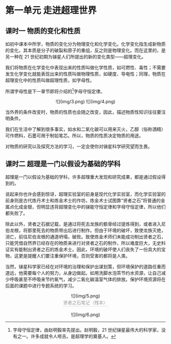 # 第一单元 走进超理世界

## 课时一 物质的变化和性质

如初中课本中所学，物质的变化分为物理变化和化学变化。化学变化指生成新物质的变化，其本质是分子的破裂和原子的重组，反之则是物理变化。而在这里的，是另一种在 21 世纪初期为锑星人们所提出的新的变化类型——超理变化。

我们将物质在化学变化中表现出来的性质叫做化学性质，如可燃性、毒性；不需要发生化学变化就能表现出来的性质叫做物理性质，如硬度、导电性；同理，物质在超理变化中的性质叫做超理性质，如字母性。

所谓字母性是下一章节即将介绍的[^1]字母守恒定律。

<center>
	![](img/3.png)
	![](img/4.png)
</center>

当外界的条件改变时，物质的性质也会随之改变，因此，描述物质性知识往往要注明条件。

我们在生活中了解到很多事实，如水和二氧化碳可以用来灭火，乙醇（俗称酒精）可作燃料，石墨可用于制铅笔芯。所以，物质的性质决定物质的用途。

对物质的研究以及探究方法的学习，一定会使你对锑星科学研究望而生畏。

## 课时二 超理是一门以假设为基础的学科

超理是一门以假设为基础的学科，许多超理重大发现和研究成果，都是通过假设得到的。

说起来你也许会感到惊讶，超理实验室的前身是现代化学实验室，而化学实验室的前身则是古代炼丹术士和炼金术士的作坊，炼金术士试图靠“贤者之石”将普通的金属点化成金银，但明显违背超理变化中的锑能守恒定律和字母守恒定律，所以他们都失败了。

除此以外，贤者之石据记载，是通过将死去龙族的骸骨经过提炼得到，或者进入尼伯龙根，将那里死去的物质带出后进行制作。但由于环境的破坏，致使龙族灭绝，消亡，前往尼伯龙根的通道坍塌，破败。致使炼金术师们未能成功制出贤者之石，只能凭借自然界已经存在的物质来进行对贤者之石的制作，所以难度巨大，无史料证实有能制出贤者之石的炼金术士。因此，环境的破坏使人们丧失了一份具大的宝物，这更是提醒人们要注重保护环境，否则受害的都将是人类。

当然，锑星科学家已经在对环境的治理和保护出谋划策，但环境保护的道路任重而道远，他需要每个人的努力，从身边做起。如用洗脚水泡茶节约水资源，让自己减少呼吸甚至不呼吸来节约氧气，减少二氧化碳温室气体的排放。保护环境资源将在后面的课题中进行专题系统的学习。

<center>
	![](img/5.png)
	<br>
    <div style="color:orange; border-bottom: 1px solid #d9d9d9;
    display: inline-block;
    color: #999;
    padding: 2px;">
      贤者之石笔记（残本）
  	</div>
	<br><br>
	![](img/6.png)
</center>


[^1]: 字母守恒定律，由赵明毅率先提出。赵明毅，21 世纪锑星最伟大的科学家，没有之一。许多成就令人咂舌。是超理学的奠基人。
